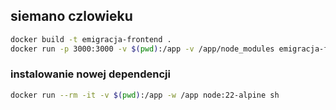 ## siemano czlowieku

```bash
docker build -t emigracja-frontend .
docker run -p 3000:3000 -v $(pwd):/app -v /app/node_modules emigracja-frontend
```

### instalowanie nowej dependencji

```bash
docker run --rm -it -v $(pwd):/app -w /app node:22-alpine sh
```